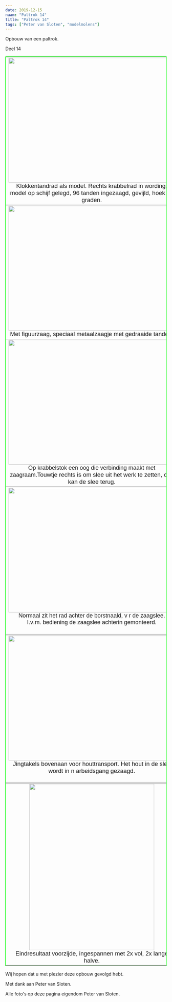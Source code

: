 ```yaml
---
date: 2019-12-15
naam: "Paltrok 14"
title: "Paltrok 14"
tags: ["Peter van Sloten", "modelmolens"]
---
```


Opbouw van een paltrok.

Deel 14

<table border="1" style="border-collapse: collapse" width="100%" bordercolor="#00FF00">
	<tr>
		<td width="532" align="center" valign="top">
		<img src="/images/modelmolens/peter%20van%20sloten/paltrok/tn_Opbouw%20paltrok%2024-1-2012-1-.jpg" width="520" height="390"><br>
		<span style="font-size: 14.0pt; font-family: Arial,sans-serif">
		<span lang="nl">K</span>lokkentandrad als model. Rechts krabbelrad in 
		wording, model op schijf gelegd, 96 tanden ingezaagd, gevijld, hoek 60 
		graden.</span></td>
		<td align="center" valign="top">
		<img src="/images/modelmolens/peter%20van%20sloten/paltrok/tn_Opbouw%20paltrok%2024-1-2012-2-.jpg" width="520" height="390"><br>
		<span style="font-size: 14.0pt; font-family: Arial,sans-serif">
		<span lang="nl">K</span>wart deel messing, uitgezaagd, gevijld, 51 mm 
		doorsnede.</span></td>
	</tr>
	<tr>
		<td width="532" align="center" valign="top">
		<img src="/images/modelmolens/peter%20van%20sloten/paltrok/tn_Opbouw%20paltrok%2024-1-2012-3-.jpg" width="520" height="390"><br>
		<span style="font-size: 14.0pt; font-family: Arial,sans-serif">
		<span lang="nl">M</span>et figuurzaag, speciaal metaalzaagje met 
		gedraaide tanden.</span></td>
		<td align="center" valign="top">
		<img src="/images/modelmolens/peter%20van%20sloten/paltrok/tn_Opbouw%20paltrok%2024-1-2012-4-.jpg" width="520" height="390"><br>
		<span style="font-size: 14.0pt; font-family: Arial,sans-serif">
		<span lang="nl">L</span>aatste kwart te vijlen, lijmtangetje om vast te 
		houden.</span></td>
	</tr>
	<tr>
		<td width="532" align="center" valign="top">
		<img src="/images/modelmolens/peter%20van%20sloten/paltrok/tn_Opbouw%20paltrok%2024-1-2012-5-.jpg" width="520" height="390"><br>
		<font face="Arial" size="4"><span lang="nl">O</span>p krabbelstok een 
		oog die verbinding maakt met zaagraam.</font><span style="font-size: 14.0pt; font-family: Arial,sans-serif">Touwtje 
		rechts is om slee uit het werk te zetten, ook kan de slee terug.</span></td>
		<td align="center" valign="top">
		<img src="/images/modelmolens/peter%20van%20sloten/paltrok/tn_Opbouw%20paltrok%2024-1-2012-6-.jpg" width="520" height="390"><br>
		<font face="Arial" size="4"><span lang="nl">K</span>rabbelstok, 
		krabbelaar, pal. Houten tussenstuk met rad vervalt.Wiel komt tegen de 
		zaagvloer, verbinding met rondsel en tandheugel.</font></td>
	</tr>
	<tr>
		<td width="532" align="center" valign="top">
		<img src="/images/modelmolens/peter%20van%20sloten/paltrok/tn_Opbouw%20paltrok%2024-1-2012-7-.jpg" width="520" height="390"><br>
		<font face="Arial" size="4">Normaal zit het rad achter de borstnaald, 
		v  r de zaagslee. <br>
		I<span lang="nl">.</span>v<span lang="nl">.</span>m<span lang="nl">.</span> 
		bediening de zaagslee achterin gemonteerd.</font></td>
		<td align="center" valign="top">
		<img src="/images/modelmolens/peter%20van%20sloten/paltrok/tn_Opbouw%20paltrok%2024-1-2012-8-.jpg" width="520" height="390"><br>
		<span style="font-size: 14.0pt; font-family: Arial,sans-serif">Zo is de 
		zaagslee gevuld: 1x hele stam, 4x kwart stam. De kramijzers houden het 
		hout op zijn plaats. Midden de tandheugel.</span></td>
	</tr>
	<tr>
		<td width="532" align="center" valign="top">
		<img src="/images/modelmolens/peter%20van%20sloten/paltrok/tn_Opbouw%20paltrok%2024-1-2012-9-.jpg" width="520" height="390"><br>
		<span style="font-size: 14.0pt; font-family: Arial,sans-serif">
		Jingtakels bovenaan voor houttransport. Het hout in de slee wordt in   n 
		arbeidsgang gezaagd.</span></td>
		<td align="center" valign="top">
		<img src="/images/modelmolens/peter%20van%20sloten/paltrok/tn_Opbouw%20paltrok%2024-1-2012-10-.jpg" width="520" height="390"><br>
		<span style="font-size: 14.0pt; font-family: Arial,sans-serif">Men ziet 
		de zagen. Er worden dunne plakken vanaf gezaagd voor lambrizeringen, 
		wandbekledingen van rijke koopmanshuizen.</span></td>
	</tr>
	<tr>
		<td width="532" align="center" valign="top">
		<img src="/images/modelmolens/peter%20van%20sloten/paltrok/tn_Opbouw%20paltrok%2024-1-2012-11-.jpg" width="390" height="520"><br>
		<span style="font-size: 14.0pt; font-family: Arial,sans-serif">
		Eindresultaat voorzijde, ingespannen met 2x vol, 2x lange halve.</span></td>
		<td align="center" valign="top">
		<img src="/images/modelmolens/peter%20van%20sloten/paltrok/tn_Opbouw%20paltrok%2024-1-2012-12-.jpg" width="390" height="520"><br>
		<span style="font-size: 14.0pt; font-family: Arial,sans-serif">
		Eindresultaat achterzijde en rechterzijde met perspex-glas, om het in 
		werking te zien.</span></td>
	</tr>
</table>
                       
Wij hopen dat u met plezier deze opbouw gevolgd hebt.

Met dank aan Peter van Sloten.

Alle foto's op deze pagina eigendom Peter van Sloten.
